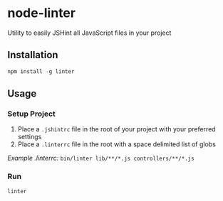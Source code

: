 node-linter
===========

Utility to easily JSHint all JavaScript files in your project

## Installation
```javascript
npm install -g linter
```

## Usage

### Setup Project
1. Place a `.jshintrc` file in the root of your project with your preferred settings
2. Place a `.linterrc` file in the root with a space delimited list of globs

*Example .linterrc:*
`bin/linter lib/**/*.js controllers/**/*.js`

### Run
```javascript
linter
```

